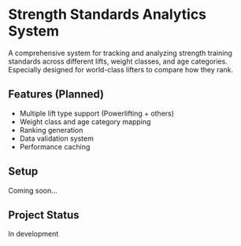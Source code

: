 # Strength Standards Analytics System

A comprehensive system for tracking and analyzing strength training standards across different lifts, weight classes, and age categories. Especially designed for world-class lifters to compare how they rank.

## Features (Planned)
- Multiple lift type support (Powerlifting + others)
- Weight class and age category mapping
- Ranking generation
- Data validation system
- Performance caching

## Setup
Coming soon...

## Project Status
In development